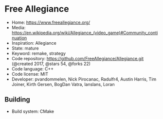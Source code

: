 # Free Allegiance

- Home: https://www.freeallegiance.org/
- Media: https://en.wikipedia.org/wiki/Allegiance_(video_game)#Community_continuation
- Inspiration: Allegiance
- State: mature
- Keyword: remake, strategy
- Code repository: https://github.com/FreeAllegiance/Allegiance.git (@created 2017, @stars 54, @forks 22)
- Code language: C++
- Code license: MIT
- Developer: pvandommelen, Nick Pirocanac, Radulfr4, Austin Harris, Tim Joiner, Kirth Gersen, BogDan Vatra, lanslans, Loran

## Building

- Build system: CMake
